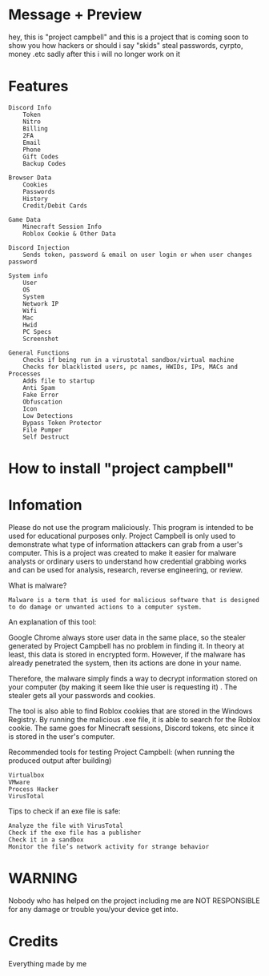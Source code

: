 # Message + Preview

hey, this is "project campbell" and this is a project that is coming soon to show you how hackers or should i say "skids" steal passwords, cyrpto, money .etc
sadly after this i will no longer work on it

# Features



    Discord Info
        Token
        Nitro
        Billing
        2FA
        Email
        Phone
        Gift Codes
        Backup Codes

    Browser Data
        Cookies
        Passwords
        History
        Credit/Debit Cards

    Game Data
        Minecraft Session Info
        Roblox Cookie & Other Data

    Discord Injection
        Sends token, password & email on user login or when user changes password

    System info
        User
        OS
        System
        Network IP
        Wifi
        Mac
        Hwid
        PC Specs
        Screenshot

    General Functions
        Checks if being run in a virustotal sandbox/virtual machine
        Checks for blacklisted users, pc names, HWIDs, IPs, MACs and Processes
        Adds file to startup
        Anti Spam
        Fake Error
        Obfuscation
        Icon
        Low Detections
        Bypass Token Protector
        File Pumper
        Self Destruct
        

# How to install "project campbell"


# Infomation

Please do not use the program maliciously. This program is intended to be used for educational purposes only. Project Campbell is only used to demonstrate what type of information attackers can grab from a user's computer. This is a project was created to make it easier for malware analysts or ordinary users to understand how credential grabbing works and can be used for analysis, research, reverse engineering, or review.

What is malware?

    Malware is a term that is used for malicious software that is designed to do damage or unwanted actions to a computer system.

An explanation of this tool:

Google Chrome always store user data in the same place, so the stealer generated by Project Campbell has no problem in finding it. In theory at least, this data is stored in encrypted form. However, if the malware has already penetrated the system, then its actions are done in your name.

Therefore, the malware simply finds a way to decrypt information stored on your computer (by making it seem like thie user is requesting it) . The stealer gets all your passwords and cookies.

The tool is also able to find Roblox cookies that are stored in the Windows Registry. By running the malicious .exe file, it is able to search for the Roblox cookie. The same goes for Minecraft sessions, Discord tokens, etc since it is stored in the user's computer.

Recommended tools for testing Project Campbell: (when running the produced output after building)

    Virtualbox
    VMware
    Process Hacker
    VirusTotal

Tips to check if an exe file is safe:

    Analyze the file with VirusTotal
    Check if the exe file has a publisher
    Check it in a sandbox
    Monitor the file’s network activity for strange behavior


# WARNING

Nobody who has helped on the project including me are NOT RESPONSIBLE for any damage or trouble you/your device get into.


# Credits

Everything made by me
